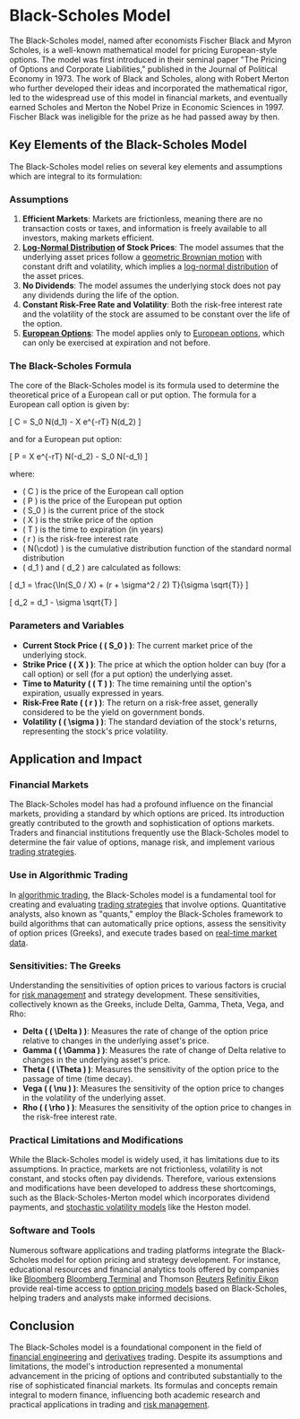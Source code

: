 # Black-Scholes Model

The Black-Scholes model, named after economists Fischer Black and Myron Scholes, is a well-known mathematical model for pricing European-style options. The model was first introduced in their seminal paper "The Pricing of Options and Corporate Liabilities," published in the Journal of Political Economy in 1973. The work of Black and Scholes, along with Robert Merton who further developed their ideas and incorporated the mathematical rigor, led to the widespread use of this model in financial markets, and eventually earned Scholes and Merton the Nobel Prize in Economic Sciences in 1997. Fischer Black was ineligible for the prize as he had passed away by then.

## Key Elements of the Black-Scholes Model

The Black-Scholes model relies on several key elements and assumptions which are integral to its formulation:

### Assumptions
1. **Efficient Markets**: Markets are frictionless, meaning there are no transaction costs or taxes, and information is freely available to all investors, making markets efficient.
2. **[Log-Normal Distribution](../l/log-normal_distribution.md) of Stock Prices**: The model assumes that the underlying asset prices follow a [geometric Brownian motion](../g/geometric_brownian_motion.md) with constant drift and volatility, which implies a [log-normal distribution](../l/log-normal_distribution.md) of the asset prices.
3. **No Dividends**: The model assumes the underlying stock does not pay any dividends during the life of the option.
4. **Constant Risk-Free Rate and Volatility**: Both the risk-free interest rate and the volatility of the stock are assumed to be constant over the life of the option.
5. **[European Options](../e/european_options.md)**: The model applies only to [European options](../e/european_options.md), which can only be exercised at expiration and not before.

### The Black-Scholes Formula

The core of the Black-Scholes model is its formula used to determine the theoretical price of a European call or put option. The formula for a European call option is given by:

\[ C = S_0 N(d_1) - X e^{-rT} N(d_2) \]

and for a European put option:

\[ P = X e^{-rT} N(-d_2) - S_0 N(-d_1) \]

where:
- \( C \) is the price of the European call option
- \( P \) is the price of the European put option
- \( S_0 \) is the current price of the stock
- \( X \) is the strike price of the option
- \( T \) is the time to expiration (in years)
- \( r \) is the risk-free interest rate
- \( N(\cdot) \) is the cumulative distribution function of the standard normal distribution
- \( d_1 \) and \( d_2 \) are calculated as follows:

\[ d_1 = \frac{\ln(S_0 / X) + (r + \sigma^2 / 2) T}{\sigma \sqrt{T}} \]

\[ d_2 = d_1 - \sigma \sqrt{T} \]

### Parameters and Variables

- **Current Stock Price ( \( S_0 \) )**: The current market price of the underlying stock.
- **Strike Price ( \( X \) )**: The price at which the option holder can buy (for a call option) or sell (for a put option) the underlying asset.
- **Time to Maturity ( \( T \) )**: The time remaining until the option's expiration, usually expressed in years.
- **Risk-Free Rate ( \( r \) )**: The return on a risk-free asset, generally considered to be the yield on government bonds.
- **Volatility ( \( \sigma \) )**: The standard deviation of the stock's returns, representing the stock's price volatility.

## Application and Impact

### Financial Markets

The Black-Scholes model has had a profound influence on the financial markets, providing a standard by which options are priced. Its introduction greatly contributed to the growth and sophistication of options markets. Traders and financial institutions frequently use the Black-Scholes model to determine the fair value of options, manage risk, and implement various [trading strategies](../t/trading_strategies.md).

### Use in Algorithmic Trading

In [algorithmic trading](../a/algorithmic_trading.md), the Black-Scholes model is a fundamental tool for creating and evaluating [trading strategies](../t/trading_strategies.md) that involve options. Quantitative analysts, also known as "quants," employ the Black-Scholes framework to build algorithms that can automatically price options, assess the sensitivity of option prices (Greeks), and execute trades based on [real-time market data](../r/real-time_market_data.md).

### Sensitivities: The Greeks

Understanding the sensitivities of option prices to various factors is crucial for [risk management](../r/risk_management.md) and strategy development. These sensitivities, collectively known as the Greeks, include Delta, Gamma, Theta, Vega, and Rho:

- **Delta ( \( \Delta \) )**: Measures the rate of change of the option price relative to changes in the underlying asset's price.
- **Gamma ( \( \Gamma \) )**: Measures the rate of change of Delta relative to changes in the underlying asset's price.
- **Theta ( \( \Theta \) )**: Measures the sensitivity of the option price to the passage of time (time decay).
- **Vega ( \( \nu \) )**: Measures the sensitivity of the option price to changes in the volatility of the underlying asset.
- **Rho ( \( \rho \) )**: Measures the sensitivity of the option price to changes in the risk-free interest rate.

### Practical Limitations and Modifications

While the Black-Scholes model is widely used, it has limitations due to its assumptions. In practice, markets are not frictionless, volatility is not constant, and stocks often pay dividends. Therefore, various extensions and modifications have been developed to address these shortcomings, such as the Black-Scholes-Merton model which incorporates dividend payments, and [stochastic volatility models](../s/stochastic_volatility_models.md) like the Heston model.

### Software and Tools

Numerous software applications and trading platforms integrate the Black-Scholes model for option pricing and strategy development. For instance, educational resources and financial analytics tools offered by companies like [Bloomberg](../b/bloomberg.md) [Bloomberg Terminal](https://www.bloomberg.com/professional/solution/bloomberg-terminal/) and Thomson [Reuters](../r/reuters.md) [Refinitiv Eikon](https://www.refinitiv.com/en/products/eikon-trading-software) provide real-time access to [option pricing models](../o/option_pricing_models.md) based on Black-Scholes, helping traders and analysts make informed decisions.

## Conclusion

The Black-Scholes model is a foundational component in the field of [financial engineering](../f/financial_engineering.md) and [derivatives](../d/derivatives.md) trading. Despite its assumptions and limitations, the model's introduction represented a monumental advancement in the pricing of options and contributed substantially to the rise of sophisticated financial markets. Its formulas and concepts remain integral to modern finance, influencing both academic research and practical applications in trading and [risk management](../r/risk_management.md).